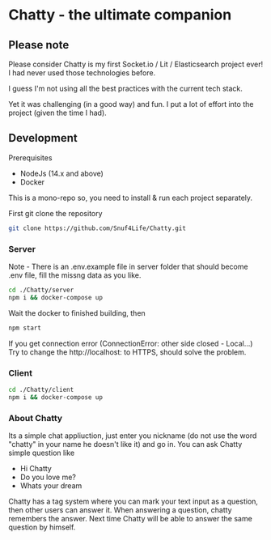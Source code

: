 # Chatty - the ultimate companion

## Please note

Please consider Chatty is my first Socket.io / Lit / Elasticsearch project ever! I had never used those technologies before.

I guess I'm not using all the best practices with the current tech stack.

Yet it was challenging (in a good way) and fun. I put a lot of effort into the project (given the time I had).


## Development

Prerequisites

- NodeJs (14.x and above)
- Docker

This is a mono-repo so, you need to install & run each project separately.

First git clone the repository 
```bash
git clone https://github.com/Snuf4Life/Chatty.git
```

### Server

Note - There is an .env.example file in server folder that should become .env file, fill the missng data as you like.

```bash
cd ./Chatty/server
npm i && docker-compose up
```

Wait the docker to finished building, then

```bash
npm start
```
If you get connection error (ConnectionError: other side closed - Local...)
Try to change the http://localhost:<the port of elastic> to HTTPS, should solve the problem. 

### Client

```bash
cd ./Chatty/client
npm i && docker-compose up
```

### About Chatty
Its a simple chat appliuction, just enter you nickname (do not use the word "chatty" in your name he doesn't like it) and go in.
You can ask Chatty simple question like
- Hi Chatty
- Do you love me?
- Whats your dream

Chatty has a tag system where you can mark your text input as a question, then other users can answer it.
When answering a question, chatty remembers the answer.
Next time Chatty will be able to answer the same question by himself. 
